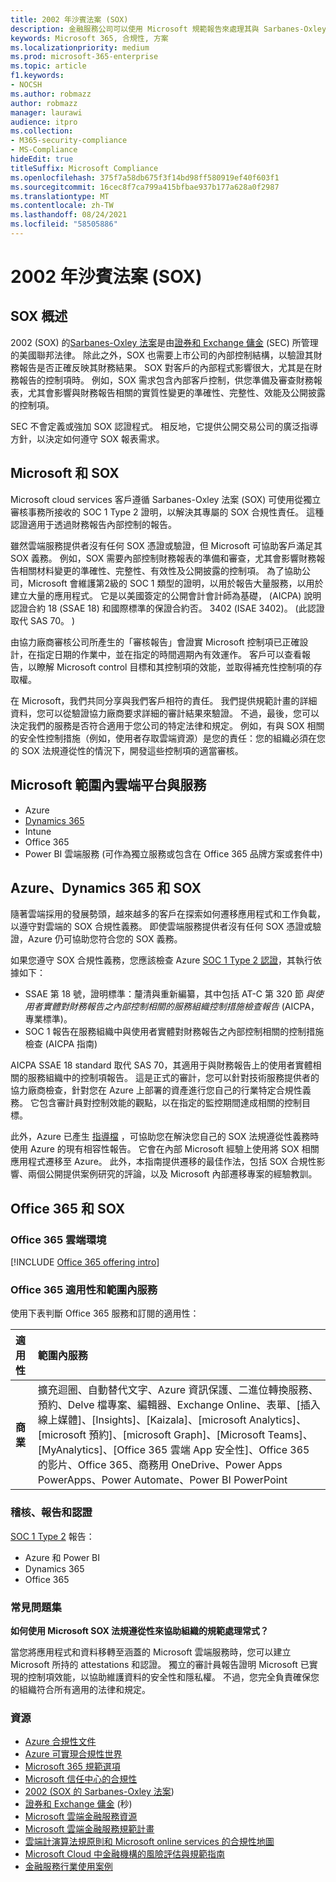 ```yaml
---
title: 2002 年沙賓法案 (SOX)
description: 金融服務公司可以使用 Microsoft 規範報告來處理其與 Sarbanes-Oxley 法案的相容性。
keywords: Microsoft 365, 合規性, 方案
ms.localizationpriority: medium
ms.prod: microsoft-365-enterprise
ms.topic: article
f1.keywords:
- NOCSH
ms.author: robmazz
author: robmazz
manager: laurawi
audience: itpro
ms.collection:
- M365-security-compliance
- MS-Compliance
hideEdit: true
titleSuffix: Microsoft Compliance
ms.openlocfilehash: 375f7a58db675f3f14bd98ff580919ef40f603f1
ms.sourcegitcommit: 16cec8f7ca799a415bfbae937b177a628a0f2987
ms.translationtype: MT
ms.contentlocale: zh-TW
ms.lasthandoff: 08/24/2021
ms.locfileid: "58505886"
---
```

# <a name="sarbanes-oxley-act-of-2002-sox"></a>2002 年沙賓法案 (SOX)

## <a name="sox-overview"></a>SOX 概述

2002 (SOX) 的[Sarbanes-Oxley 法案](https://www.congress.gov/bill/107th-congress/house-bill/3763)是由[證券和 Exchange 傭金](https://www.sec.gov/) (SEC) 所管理的美國聯邦法律。 除此之外，SOX 也需要上市公司的內部控制結構，以驗證其財務報告是否正確反映其財務結果。 SOX 對客戶的內部程式影響很大，尤其是在財務報告的控制項時。 例如，SOX 需求包含內部客戶控制，供您準備及審查財務報表，尤其會影響與財務報告相關的實質性變更的準確性、完整性、效能及公開披露的控制項。

SEC 不會定義或強加 SOX 認證程式。 相反地，它提供公開交易公司的廣泛指導方針，以決定如何遵守 SOX 報表需求。

## <a name="microsoft-and-sox"></a>Microsoft 和 SOX

Microsoft cloud services 客戶遵循 Sarbanes-Oxley 法案 (SOX) 可使用從獨立審核事務所接收的 SOC 1 Type 2 證明，以解決其專屬的 SOX 合規性責任。 這種認證適用于透過財務報告內部控制的報告。

雖然雲端服務提供者沒有任何 SOX 憑證或驗證，但 Microsoft 可協助客戶滿足其 SOX 義務。 例如，SOX 需要內部控制財務報表的準備和審查，尤其會影響財務報告相關材料變更的準確性、完整性、有效性及公開披露的控制項。 為了協助公司，Microsoft 會維護第2級的 SOC 1 類型的證明，以用於報告大量服務，以用於建立大量的應用程式。 它是以美國簽定的公開會計會計師為基礎， (AICPA) 說明認證合約 18 (SSAE 18) 和國際標準的保證合約否。 3402 (ISAE 3402)。  (此認證取代 SAS 70。 ) 

由協力廠商審核公司所產生的「審核報告」會證實 Microsoft 控制項已正確設計，在指定日期的作業中，並在指定的時間週期內有效運作。 客戶可以查看報告，以瞭解 Microsoft control 目標和其控制項的效能，並取得補充性控制項的存取權。

在 Microsoft，我們共同分享與我們客戶相符的責任。 我們提供規範計畫的詳細資料，您可以從驗證協力廠商要求詳細的審計結果來驗證。 不過，最後，您可以決定我們的服務是否符合適用于您公司的特定法律和規定。 例如，有與 SOX 相關的安全性控制措施（例如，使用者存取雲端資源）是您的責任：您的組織必須在您的 SOX 法規遵從性的情況下，開發這些控制項的適當審核。

## <a name="microsoft-in-scope-cloud-platforms--services"></a>Microsoft 範圍內雲端平台與服務

- Azure
- [Dynamics 365](https://aka.ms/d365-compliance-list)
- Intune
- Office 365
- Power BI 雲端服務 (可作為獨立服務或包含在 Office 365 品牌方案或套件中)

## <a name="azure-dynamics-365-and-sox"></a>Azure、Dynamics 365 和 SOX

隨著雲端採用的發展勢頭，越來越多的客戶在探索如何遷移應用程式和工作負載，以遵守對雲端的 SOX 合規性義務。 即使雲端服務提供者沒有任何 SOX 憑證或驗證，Azure 仍可協助您符合您的 SOX 義務。

如果您遵守 SOX 合規性義務，您應該檢查 Azure [SOC 1 Type 2 認證](./offering-soc-1.md)，其執行依據如下：

- SSAE 第 18 號，證明標準：釐清與重新編纂，其中包括 AT-C 第 320 節 *與使用者實體對財務報告之內部控制相關的服務組織控制措施檢查報告* (AICPA，專業標準)。
- SOC 1 報告在服務組織中與使用者實體對財務報告之內部控制相關的控制措施檢查 (AICPA 指南)

AICPA SSAE 18 standard 取代 SAS 70，其適用于與財務報告上的使用者實體相關的服務組織中的控制項報告。 這是正式的審計，您可以針對技術服務提供者的協力廠商檢查，針對您在 Azure 上部署的資產進行您自己的行業特定合規性義務。 它包含審計員對控制效能的觀點，以在指定的監控期間達成相關的控制目標。

此外，Azure 已產生 [指導檔](https://azure.microsoft.com/resources/microsoft-azure-guidance-for-sarbanes-oxley-sox/) ，可協助您在解決您自己的 SOX 法規遵從性義務時使用 Azure 的現有相容性報告。 它會在內部 Microsoft 經驗上使用將 SOX 相關應用程式遷移至 Azure。 此外，本指南提供遷移的最佳作法，包括 SOX 合規性影響、兩個公開提供案例研究的評論，以及 Microsoft 內部遷移專案的經驗教訓。

## <a name="office-365-and-sox"></a>Office 365 和 SOX

### <a name="office-365-cloud-environments"></a>Office 365 雲端環境

[!INCLUDE [Office 365 offering intro](../includes/o365-offering-introduction.md)]

### <a name="office-365-applicability-and-in-scope-services"></a>Office 365 適用性和範圍內服務

使用下表判斷 Office 365 服務和訂閱的適用性：

| **適用性** | **範圍內服務** |
|:------------------|:----------------------|
| **商業** | 擴充迴圈、自動替代文字、Azure 資訊保護、二進位轉換服務、預約、Delve 檔專案、編輯器、Exchange Online、表單、[插入線上媒體]、[Insights]、[Kaizala]、[microsoft Analytics]、[microsoft 預約]、[microsoft Graph]、[Microsoft Teams]、[MyAnalytics]、[Office 365 雲端 App 安全性]、Office 365 的影片、Office 365、商務用 OneDrive、Power Apps PowerApps、Power Automate、Power BI PowerPoint  |

### <a name="audits-reports-and-certificates"></a>稽核、報告和認證

[SOC 1 Type 2](offering-SOC.md) 報告：

- Azure 和 Power BI
- Dynamics 365
- Office 365

### <a name="frequently-asked-questions"></a>常見問題集

**如何使用 Microsoft SOX 法規遵從性來協助組織的規範處理常式？**

當您將應用程式和資料移轉至涵蓋的 Microsoft 雲端服務時，您可以建立 Microsoft 所持的 attestations 和認證。 獨立的審計員報告證明 Microsoft 已實現的控制項效能，以協助維護資料的安全性和隱私權。 不過，您完全負責確保您的組織符合所有適用的法律和規定。

### <a name="resources"></a>資源

- [Azure 合規性文件](/azure/compliance/)
- [Azure 可實現合規性世界](https://azure.microsoft.com/resources/azure-enables-a-world-of-compliance/)
- [Microsoft 365 規範選項](/compliance/regulatory/offering-home)
- [Microsoft 信任中心的合規性](https://www.microsoft.com/trust-center/compliance/compliance-overview)
- [2002 (SOX 的 Sarbanes-Oxley 法案](https://www.congress.gov/bill/107th-congress/house-bill/3763)) 
- [證券和 Exchange 傭金](https://www.sec.gov/) (秒) 
- [Microsoft 雲端金融服務資源](https://servicetrust.microsoft.com/viewpage/financialservicesoverview)
- [Microsoft 雲端金融服務規範計畫](https://aka.ms/FSCP-Print)
- [雲端計演算法規原則和 Microsoft online services 的合規性地圖](https://servicetrust.microsoft.com/ViewPage/TrustDocuments?command=Download&downloadType=Document&downloadId=5b483567-00b0-4d86-96ae-ee887dadb61c&docTab=6d000410-c9e9-11e7-9a91-892aae8839ad_Compliance_Guides)
- [Microsoft Cloud 中金融機構的風險評估與規範指南](https://azure.microsoft.com/resources/risk-assessment-and-compliance-guide-for-financial-institutions-in-the-microsoft-cloud-/)
- [金融服務行業使用案例](/azure/industry/financial/)
